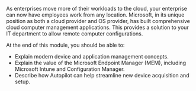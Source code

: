 As enterprises move more of their workloads to the cloud, your enterprise can now have employees work from any location. Microsoft, in its unique position as both a cloud provider and OS provider, has built comprehensive cloud computer management applications. This provides a solution to your IT department to allow remote computer configurations.

At the end of this module, you should be able to:

 -  Explain modern device and application management concepts.
 -  Explain the value of the Microsoft Endpoint Manager (MEM), including Microsoft Intune and Configuration Manager.
 -  Describe how Autopilot can help streamline new device acquisition and setup.
